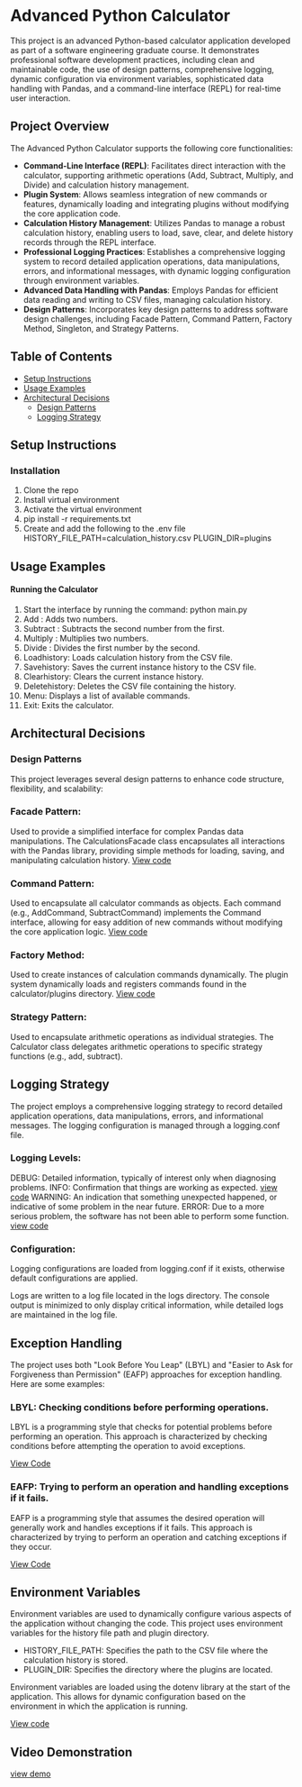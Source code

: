 # Advanced Python Calculator

This project is an advanced Python-based calculator application developed as part of a software engineering graduate course. It demonstrates professional software development practices, including clean and maintainable code, the use of design patterns, comprehensive logging, dynamic configuration via environment variables, sophisticated data handling with Pandas, and a command-line interface (REPL) for real-time user interaction.

## Project Overview

The Advanced Python Calculator supports the following core functionalities:

- **Command-Line Interface (REPL)**: Facilitates direct interaction with the calculator, supporting arithmetic operations (Add, Subtract, Multiply, and Divide) and calculation history management.
- **Plugin System**: Allows seamless integration of new commands or features, dynamically loading and integrating plugins without modifying the core application code.
- **Calculation History Management**: Utilizes Pandas to manage a robust calculation history, enabling users to load, save, clear, and delete history records through the REPL interface.
- **Professional Logging Practices**: Establishes a comprehensive logging system to record detailed application operations, data manipulations, errors, and informational messages, with dynamic logging configuration through environment variables.
- **Advanced Data Handling with Pandas**: Employs Pandas for efficient data reading and writing to CSV files, managing calculation history.
- **Design Patterns**: Incorporates key design patterns to address software design challenges, including Facade Pattern, Command Pattern, Factory Method, Singleton, and Strategy Patterns.

## Table of Contents

- [Setup Instructions](#setup-instructions)
- [Usage Examples](#usage-examples)
- [Architectural Decisions](#architectural-decisions)
  - [Design Patterns](#design-patterns)
  - [Logging Strategy](#logging-strategy)

## Setup Instructions

### Installation

1. Clone the repo
2. Install virtual environment
3. Activate the virtual environment
4. pip install -r requirements.txt
5. Create and add the following to the .env file
    HISTORY_FILE_PATH=calculation_history.csv
    PLUGIN_DIR=plugins

## Usage Examples
#### Running the Calculator
1. Start the interface by  running the command: python main.py
2. Add <num1> <num2>: Adds two numbers.
3. Subtract <num1> <num2>: Subtracts the second number from the first.
4. Multiply <num1> <num2>: Multiplies two numbers.
5. Divide <num1> <num2>: Divides the first number by the second.
6. Loadhistory: Loads calculation history from the CSV file.
7. Savehistory: Saves the current instance history to the CSV file.
8. Clearhistory: Clears the current instance history.
9. Deletehistory: Deletes the CSV file containing the history.
10. Menu: Displays a list of available commands.
11. Exit: Exits the calculator.

## Architectural Decisions
### Design Patterns
This project leverages several design patterns to enhance code structure, flexibility, and scalability:

### Facade Pattern:

Used to provide a simplified interface for complex Pandas data manipulations.
The CalculationsFacade class encapsulates all interactions with the Pandas library, providing simple methods for loading, saving, and manipulating calculation history.
[View code](https://github.com/saiabhishek-mgv/Is601-midterm/blob/25a5de89f5fbbf0b0c39e99eede753738d7ab870/calculator/calculations.py#L9C1-L30C61)

### Command Pattern:

Used to encapsulate all calculator commands as objects.
Each command (e.g., AddCommand, SubtractCommand) implements the Command interface, allowing for easy addition of new commands without modifying the core application logic.
[View code](https://github.com/saiabhishek-mgv/Is601-midterm/blob/6d9694dfb9a2f3919d349f89fcd6688a9c934907/calculator/commands/__init__.py#L3)

### Factory Method:

Used to create instances of calculation commands dynamically.
The plugin system dynamically loads and registers commands found in the calculator/plugins directory.
[View code](https://github.com/saiabhishek-mgv/Is601-midterm/blob/20d6c592590a067d78111d1c9fd0ce8c091ffe15/calculator/repl.py#L34)

### Strategy Pattern:

Used to encapsulate arithmetic operations as individual strategies.
The Calculator class delegates arithmetic operations to specific strategy functions (e.g., add, subtract).

## Logging Strategy
The project employs a comprehensive logging strategy to record detailed application operations, data manipulations, errors, and informational messages. The logging configuration is managed through a logging.conf file.

### Logging Levels:

DEBUG: Detailed information, typically of interest only when diagnosing problems.
INFO: Confirmation that things are working as expected. [view code](https://github.com/saiabhishek-mgv/Is601-midterm/blob/20d6c592590a067d78111d1c9fd0ce8c091ffe15/calculator/repl.py#L28)
WARNING: An indication that something unexpected happened, or indicative of some problem in the near future.
ERROR: Due to a more serious problem, the software has not been able to perform some function. [view code](https://github.com/saiabhishek-mgv/Is601-midterm/blob/20d6c592590a067d78111d1c9fd0ce8c091ffe15/calculator/repl.py#L74)

### Configuration:

Logging configurations are loaded from logging.conf if it exists, otherwise default configurations are applied.

Logs are written to a log file located in the logs directory.
The console output is minimized to only display critical information, while detailed logs are maintained in the log file.

## Exception Handling
The project uses both "Look Before You Leap" (LBYL) and "Easier to Ask for Forgiveness than Permission" (EAFP) approaches for exception handling. Here are some examples:

### LBYL: Checking conditions before performing operations.
LBYL is a programming style that checks for potential problems before performing an operation. This approach is characterized by checking conditions before attempting the operation to avoid exceptions.

[View Code](https://github.com/saiabhishek-mgv/Is601-midterm/blob/20d6c592590a067d78111d1c9fd0ce8c091ffe15/calculator/repl.py#L24)

### EAFP: Trying to perform an operation and handling exceptions if it fails.
EAFP is a programming style that assumes the desired operation will generally work and handles exceptions if it fails. This approach is characterized by trying to perform an operation and catching exceptions if they occur.

[View Code](https://github.com/saiabhishek-mgv/Is601-midterm/blob/20d6c592590a067d78111d1c9fd0ce8c091ffe15/calculator/repl.py#L67)

## Environment Variables

Environment variables are used to dynamically configure various aspects of the application without changing the code. This project uses environment variables for the history file path and plugin directory.

- HISTORY_FILE_PATH: Specifies the path to the CSV file where the calculation history is stored.
- PLUGIN_DIR: Specifies the directory where the plugins are located.

Environment variables are loaded using the dotenv library at the start of the application. This allows for dynamic configuration based on the environment in which the application is running.

[View code](https://github.com/saiabhishek-mgv/Is601-midterm/blob/c0d9106b4ce5bd2db0e8d1494ce0d8c5891289e0/calculator/repl.py#L18)

## Video Demonstration
[view demo]()

